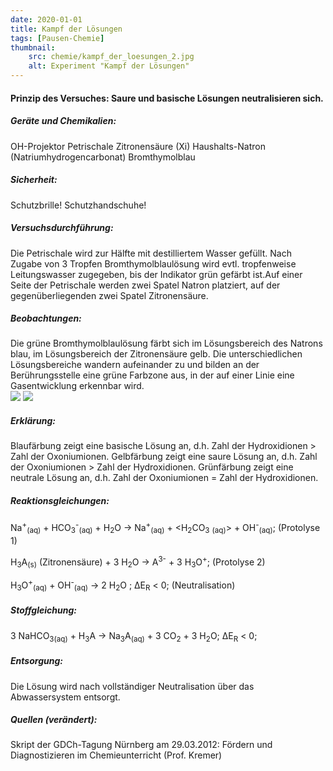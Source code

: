 ```yaml
---
date: 2020-01-01
title: Kampf der Lösungen
tags: [Pausen-Chemie]
thumbnail: 
    src: chemie/kampf_der_loesungen_2.jpg
    alt: Experiment "Kampf der Lösungen"
---
```


<h4>Prinzip des Versuches: Saure und basische Lösungen neutralisieren sich.</h4>

<h5>Geräte und Chemikalien:</h5>
OH-Projektor
Petrischale
Zitronensäure (Xi)
Haushalts-Natron (Natriumhydrogencarbonat)
Bromthymolblau

<h5>Sicherheit:</h5>
Schutzbrille! Schutzhandschuhe!

<h5>Versuchsdurchführung:</h5>
Die Petrischale wird zur Hälfte mit destilliertem Wasser gefüllt. Nach Zugabe von 3 Tropfen Bromthymolblaulösung wird evtl. tropfenweise Leitungswasser zugegeben, bis der Indikator grün gefärbt ist.Auf einer Seite der Petrischale werden zwei Spatel Natron platziert, auf der gegenüberliegenden zwei Spatel Zitronensäure.

<h5>Beobachtungen:</h5>
Die grüne Bromthymolblaulösung färbt sich im Lösungsbereich des Natrons blau, im Lösungsbereich der Zitronensäure gelb. Die unterschiedlichen Lösungsbereiche wandern aufeinander zu und bilden an der Berührungsstelle eine grüne Farbzone aus, in der auf einer Linie eine Gasentwicklung erkennbar wird.
<div>
<img src="images/chemie/kampf_der_loesungen_2.jpg" />
<img src="images/chemie/kampf_der_loesungen_1.jpg" />
</div>
<h5>Erklärung:</h5>
Blaufärbung zeigt eine basische Lösung an, d.h. Zahl der Hydroxidionen > Zahl der Oxoniumionen.
Gelbfärbung zeigt eine saure Lösung an, d.h. Zahl der Oxoniumionen > Zahl der Hydroxidionen.
Grünfärbung zeigt eine neutrale Lösung an, d.h. Zahl der Oxoniumionen = Zahl der Hydroxidionen.

<h5>Reaktionsgleichungen:</h5>


Na<sup>+</sup><sub>(aq)</sub> + HCO<sub>3</sub><sup>-</sup><sub>(aq)</sub> + H<sub>2</sub>O →  Na<sup>+</sup><sub>(aq)</sub> + <H<sub>2</sub>CO<sub>3</sub> <sub>(aq)</sub>> + OH<sup>-</sup><sub>(aq)</sub>;  (Protolyse 1)



H<sub>3</sub>A<sub>(s)</sub>  (Zitronensäure) + 3 H<sub>2</sub>O → A<sup>3-</sup> + 3 H<sub>3</sub>O<sup>+</sup>;  (Protolyse 2)



H<sub>3</sub>O<sup>+</sup><sub>(aq)</sub> + OH<sup>-</sup><sub>(aq)</sub> → 2 H<sub>2</sub>O ; ΔE<sub>R</sub> < 0;   (Neutralisation)


<h5>Stoffgleichung:</h5>


3 NaHCO<sub>3(aq)</sub> + H<sub>3</sub>A →  Na<sub>3</sub>A<sub>(aq)</sub> + 3 CO<sub>2</sub> + 3 H<sub>2</sub>O; ΔE<sub>R</sub> < 0;


<h5>Entsorgung:</h5>
Die Lösung wird nach vollständiger Neutralisation über das Abwassersystem entsorgt.

<h5>Quellen (verändert):</h5>
Skript der GDCh-Tagung Nürnberg am 29.03.2012: Fördern und Diagnostizieren im Chemieunterricht (Prof. Kremer)
